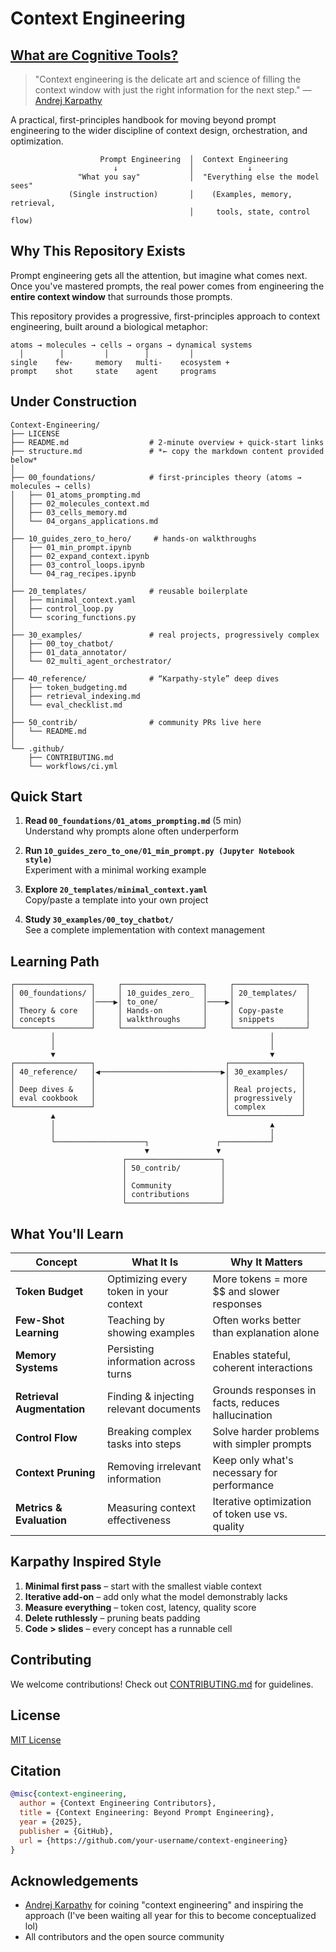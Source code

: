 # Context Engineering
## [What are Cognitive Tools?](https://www.arxiv.org/pdf/2506.12115)
> "Context engineering is the delicate art and science of filling the context window with just the right information for the next step." — [Andrej Karpathy](https://x.com/karpathy/status/1937902205765607626)

A practical, first-principles handbook for moving beyond prompt engineering to the wider discipline of context design, orchestration, and optimization.

```
                    Prompt Engineering  │  Context Engineering
                       ↓                │            ↓                      
               "What you say"           │  "Everything else the model sees"
             (Single instruction)       │    (Examples, memory, retrieval,
                                        │     tools, state, control flow)
```
## Why This Repository Exists

Prompt engineering gets all the attention, but imagine what comes next. Once you've mastered prompts, the real power comes from engineering the **entire context window** that surrounds those prompts.

This repository provides a progressive, first-principles approach to context engineering, built around a biological metaphor:

```
atoms → molecules → cells → organs → dynamical systems
  │        │         │        │         │
single    few-     memory   multi-    ecosystem +
prompt    shot     state    agent     programs
```


## Under Construction

```
Context-Engineering/
├── LICENSE
├── README.md                  # 2-minute overview + quick-start links
├── structure.md               # *← copy the markdown content provided below*
│
├── 00_foundations/            # first-principles theory (atoms → molecules → cells)
│   ├── 01_atoms_prompting.md
│   ├── 02_molecules_context.md
│   ├── 03_cells_memory.md
│   └── 04_organs_applications.md
│
├── 10_guides_zero_to_hero/     # hands-on walkthroughs
│   ├── 01_min_prompt.ipynb
│   ├── 02_expand_context.ipynb
│   ├── 03_control_loops.ipynb
│   └── 04_rag_recipes.ipynb
│
├── 20_templates/              # reusable boilerplate
│   ├── minimal_context.yaml
│   ├── control_loop.py
│   └── scoring_functions.py
│
├── 30_examples/               # real projects, progressively complex
│   ├── 00_toy_chatbot/
│   ├── 01_data_annotator/
│   └── 02_multi_agent_orchestrator/
│
├── 40_reference/              # “Karpathy-style” deep dives
│   ├── token_budgeting.md
│   ├── retrieval_indexing.md
│   └── eval_checklist.md
│
├── 50_contrib/                # community PRs live here
│   └── README.md
│
└── .github/
    ├── CONTRIBUTING.md
    └── workflows/ci.yml

```

## Quick Start

1. **Read `00_foundations/01_atoms_prompting.md`** (5 min)  
   Understand why prompts alone often underperform

2. **Run `10_guides_zero_to_one/01_min_prompt.py (Jupyter Notebook style)`**  
   Experiment with a minimal working example

3. **Explore `20_templates/minimal_context.yaml`**  
   Copy/paste a template into your own project  

4. **Study `30_examples/00_toy_chatbot/`**  
   See a complete implementation with context management

## Learning Path

```
┌─────────────────┐     ┌──────────────────┐     ┌────────────────┐
│ 00_foundations/ │     │ 10_guides_zero_  │     │ 20_templates/  │
│                 │────▶│ to_one/          │────▶│                │
│ Theory & core   │     │ Hands-on         │     │ Copy-paste     │
│ concepts        │     │ walkthroughs     │     │ snippets       │
└─────────────────┘     └──────────────────┘     └────────────────┘
         │                                                │
         │                                                │
         ▼                                                ▼
┌─────────────────┐                             ┌────────────────┐
│ 40_reference/   │◀───────────────────────────▶│ 30_examples/   │
│                 │                             │                │
│ Deep dives &    │                             │ Real projects, │
│ eval cookbook   │                             │ progressively  │
└─────────────────┘                             │ complex        │
         ▲                                      └────────────────┘
         │                                                ▲
         │                                                │
         └────────────────────┐               ┌───────────┘
                              ▼               ▼
                         ┌─────────────────────┐
                         │ 50_contrib/         │
                         │                     │
                         │ Community           │
                         │ contributions       │
                         └─────────────────────┘
```

## What You'll Learn

| Concept | What It Is | Why It Matters |
|---------|------------|----------------|
| **Token Budget** | Optimizing every token in your context | More tokens = more $$ and slower responses |
| **Few-Shot Learning** | Teaching by showing examples | Often works better than explanation alone |
| **Memory Systems** | Persisting information across turns | Enables stateful, coherent interactions |
| **Retrieval Augmentation** | Finding & injecting relevant documents | Grounds responses in facts, reduces hallucination |
| **Control Flow** | Breaking complex tasks into steps | Solve harder problems with simpler prompts |
| **Context Pruning** | Removing irrelevant information | Keep only what's necessary for performance |
| **Metrics & Evaluation** | Measuring context effectiveness | Iterative optimization of token use vs. quality |

## Karpathy Inspired Style

1. **Minimal first pass** – start with the smallest viable context
2. **Iterative add-on** – add only what the model demonstrably lacks
3. **Measure everything** – token cost, latency, quality score
4. **Delete ruthlessly** – pruning beats padding
5. **Code > slides** – every concept has a runnable cell

## Contributing

We welcome contributions! Check out [CONTRIBUTING.md](.github/CONTRIBUTING.md) for guidelines.

## License

[MIT License](LICENSE)

## Citation

```bibtex
@misc{context-engineering,
  author = {Context Engineering Contributors},
  title = {Context Engineering: Beyond Prompt Engineering},
  year = {2025},
  publisher = {GitHub},
  url = {https://github.com/your-username/context-engineering}
}
```

## Acknowledgements

- [Andrej Karpathy](https://x.com/karpathy/status/1937902205765607626) for coining "context engineering" and inspiring the approach (I've been waiting all year for this to become conceptualized lol) 
- All contributors and the open source community
